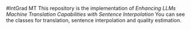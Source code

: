 #IntGrad MT
This repository is the implementation of _Enhancing LLMs Machine Translation Capabilities with Sentence Interpolation_
You can see the classes for translation, sentence interpolation and quality estimation.
